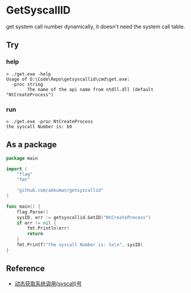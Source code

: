 # GetSyscallID

get system call number dynamically, it doesn't need the system call table.

## Try

### help

```shell
> ./get.exe -help    
Usage of D:\Code\Repo\getsyscallid\cmd\get.exe:
  -proc string
        The name of the api name from ntdll.dll (default "NtCreateProcess")
```

### run

```shell
> ./get.exe -proc NtCreateProcess
the syscall Number is: b9
```

## As a package

```go
package main

import (
	"flag"
	"fmt"

	"github.com/akkuman/getsyscallid"
)

func main() {
	flag.Parse()
	sysID, err := getsyscallid.GetID("NtCreateProcess")
	if err != nil {
		fmt.Println(err)
		return
	}
	fmt.Printf("the syscall Number is: %x\n", sysID)
}
```

## Reference

- [动态获取系统调用(syscall)号](https://idiotc4t.com/defense-evasion/dynamic-get-syscallid)